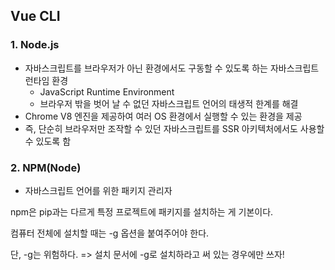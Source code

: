 



## Vue CLI

### 1. Node.js

- 자바스크립트를 브라우저가 아닌 환경에서도 구동할 수 있도록 하는 자바스크립트 런타임 환경
  - JavaScript Runtime Environment
  - 브라우저 밖을 벗어 날 수 없던 자바스크립트 언어의 태생적 한계를 해결
- Chrome V8 엔진을 제공하여 여러 OS 환경에서 실행할 수 있는 환경을 제공
- 즉, 단순히 브라우저만 조작할 수 있던 자바스크립트를 SSR 아키텍처에서도 사용할 수 있도록 함



### 2. NPM(Node)

- 자바스크립트 언어를 위한 패키지 관리자





npm은 pip과는 다르게 특정 프로젝트에 패키지를 설치하는 게 기본이다.

컴퓨터 전체에 설치할 때는 -g 옵션을 붙여주어야 한다.

단, -g는 위험하다. => 설치 문서에 -g로 설치하라고 써 있는 경우에만 쓰자!

